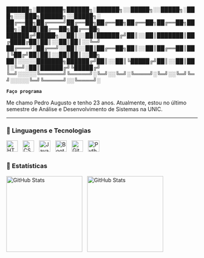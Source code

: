 ██████╗░███████╗██████╗░██████╗░░█████╗░░█████╗░███╗░░░███╗██████╗░░█████╗░
██╔══██╗██╔════╝██╔══██╗██╔══██╗██╔══██╗██╔══██╗████╗░████║██╔══██╗██╔══██╗
██████╔╝█████╗░░██║░░██║██████╔╝██║░░██║███████║██╔████╔██║██║░░██║██║░░╚═╝
██╔═══╝░██╔══╝░░██║░░██║██╔══██╗██║░░██║██╔══██║██║╚██╔╝██║██║░░██║██║░░██╗
██║░░░░░███████╗██████╔╝██║░░██║╚█████╔╝██║░░██║██║░╚═╝░██║██████╔╝╚█████╔╝
╚═╝░░░░░╚══════╝╚═════╝░╚═╝░░╚═╝░╚════╝░╚═╝░░╚═╝╚═╝░░░░░╚═╝╚═════╝░░╚════╝░

**`Faço programa`**

Me chamo Pedro Augusto e tenho 23 anos. Atualmente, estou no último semestre de Análise e Desenvolvimento de Sistemas na UNIC. 

---

### 🤖 Linguagens e Tecnologias

<img 
    align="left" 
    alt="HTML"
    title="HTML" 
    width="30px" 
    style="padding-right: 10px;" 
    src="https://cdn.jsdelivr.net/gh/devicons/devicon@latest/icons/html5/html5-original.svg" 
/>
<img 
    align="left" 
    alt="CSS" 
    title="CSS"
    width="30px" 
    style="padding-right: 10px;" 
    src="https://cdn.jsdelivr.net/gh/devicons/devicon@latest/icons/css3/css3-original.svg" 
/>
<img 
    align="left" 
    alt="JavaScript" 
    title="JavaScript"
    width="30px" 
    style="padding-right: 10px;" 
    src="https://cdn.jsdelivr.net/gh/devicons/devicon@latest/icons/javascript/javascript-original.svg" 
/>
<img 
    align="left" 
    alt="Bootstrap"
    title="Bootstrap" 
    width="30px" 
    style="padding-right: 10px;" 
    src="https://cdn.jsdelivr.net/gh/devicons/devicon@latest/icons/bootstrap/bootstrap-original.svg" 
/>
<img 
    align="left" 
    alt="Git" 
    title="Git"
    width="30px" 
    style="padding-right: 10px;" 
    src="https://cdn.jsdelivr.net/gh/devicons/devicon@latest/icons/git/git-original.svg" 
/>
<img 
    align="left" 
    alt="Python" 
    title="Python"
    width="30px" 
    style="padding-right: 10px;" 
    src="https://cdn.jsdelivr.net/gh/devicons/devicon@latest/icons/python/python-original.svg" 
/>

<br/>
<br/>

### 📃 Estatísticas

<p>
  <img 
    align="left" 
    alt="GitHub Stats" 
    height="200" 
    style="padding-right: 10px;" 
    src="https://github-readme-stats.vercel.app/api?username=PedroAMDC&show_icons=true&theme=tokyonight&include_all_commits=true&locale=pt-br" 
  />

<img 
      align="left" 
      alt="GitHub Stats" 
      height="200" 
      src="https://github-readme-stats.vercel.app/api/top-langs/?username=PedroAMDC&theme=tokyonight&layout=compact&custom_title=Tecnologias&langs_count=9" 
  />

</p>
